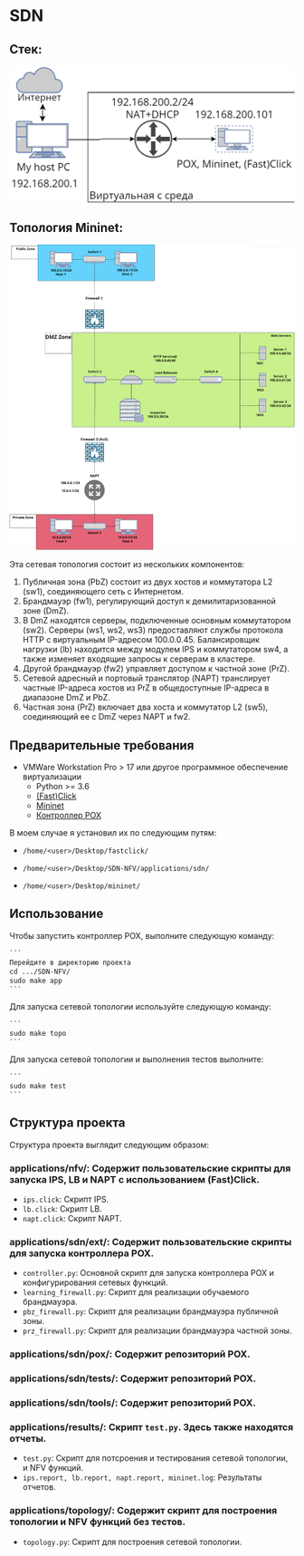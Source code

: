 # SDN

## Стек:
![Стек](stack.png)

## Топология Mininet:
![Топология](topo.png "Рис. 1: Топология с тремя зонами. Публичная зона (PbZ), расположенная близко к Интернету, защищенная, демилитаризованная зона (DmZ) с веб-серверами и частная зона (PrZ), содержащая облачные ресурсы.")

Эта сетевая топология состоит из нескольких компонентов:

  1. Публичная зона (PbZ) состоит из двух хостов и коммутатора L2 (sw1), соединяющего сеть с Интернетом.
  2. Брандмауэр (fw1), регулирующий доступ к демилитаризованной зоне (DmZ).
  3. В DmZ находятся серверы, подключенные основным коммутатором (sw2). Серверы (ws1, ws2, ws3) предоставляют службы протокола HTTP с виртуальным IP-адресом 100.0.0.45. Балансировщик нагрузки (lb) находится между модулем IPS и коммутатором sw4, а также изменяет входящие запросы к серверам в кластере.
  4. Другой брандмауэр (fw2) управляет доступом к частной зоне (PrZ).
  5. Сетевой адресный и портовый транслятор (NAPT) транслирует частные IP-адреса хостов из PrZ в общедоступные IP-адреса в диапазоне DmZ и PbZ.
  6. Частная зона (PrZ) включает два хоста и коммутатор L2 (sw5), соединяющий ее с DmZ через NAPT и fw2.

## Предварительные требования

- VMWare Workstation Pro > 17 или другое программное обеспечение виртуализации
  - Python >= 3.6
  - [(Fast)Click](https://github.com/tbarbette/fastclick)
  - [Mininet](https://github.com/mininet/mininet)
  - [Контроллер POX](https://github.com/noxrepo/pox)

В моем случае я установил их по следующим путям:

 - `/home/<user>/Desktop/fastclick/`
 - `/home/<user>/Desktop/SDN-NFV/applications/sdn/`

 - `/home/<user>/Desktop/mininet/`
## Использование

Чтобы запустить контроллер POX, выполните следующую команду:

    ```
    Перейдите в директорию проекта
    cd .../SDN-NFV/
    sudo make app
    ```

Для запуска сетевой топологии используйте следующую команду:

    ```
    sudo make topo
    ```

Для запуска сетевой топологии и выполнения тестов выполните:

    ```
    sudo make test
    ```

## Структура проекта

Структура проекта выглядит следующим образом:
### **applications/nfv/**: Содержит пользовательские скрипты для запуска IPS, LB и NAPT с использованием (Fast)Click.
 - `ips.click`: Скрипт IPS.
 - `lb.click`: Скрипт LB.
 - `napt.click`: Скрипт NAPT.

### **applications/sdn/ext/**: Содержит пользовательские скрипты для запуска контроллера POX.
 - `controller.py`: Основной скрипт для запуска контроллера POX и конфигурирования сетевых функций.
 - `learning_firewall.py`: Скрипт для реализации обучаемого брандмауэра.
 - `pbz_firewall.py`: Скрипт для реализации брандмауэра публичной зоны.
 - `prz_firewall.py`: Скрипт для реализации брандмауэра частной зоны.

### **applications/sdn/pox/**: Содержит репозиторий POX.
### **applications/sdn/tests/**: Содержит репозиторий POX.
### **applications/sdn/tools/**: Содержит репозиторий POX.

### **applications/results/**: Скрипт `test.py`. Здесь также находятся отчеты.
  - `test.py`: Скрипт для потсроения и тестирования сетевой топологии, и NFV функций.
  - `ips.report, lb.report, napt.report, mininet.log`: Результаты отчетов.

### **applications/topology/**: Содержит скрипт для построения топологии и NFV функций без тестов.
  - `topology.py`: Скрипт для построения сетевой топологии.


